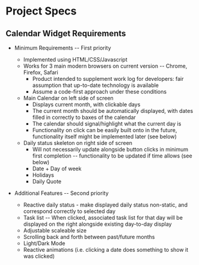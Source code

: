 # Project Specs

## Calendar Widget Requirements
- Minimum Requirements -- First priority
  - Implemented using HTML/CSS/Javascript
  - Works for 3 main modern browsers on current version -- Chrome, Firefox, Safari
    - Product intended to supplement work log for developers: fair assumption that up-to-date technology is available
    - Assume a code-first approach under these conditions
  - Main Calendar on left side of screen
    - Displays current month, with clickable days
    - The current month should be automatically displayed, with dates filled in correctly to baxes of the calendar
    - The calendar should signal/highlight what the current day is
    - Functionality on click can be easily built onto in the future, functionality itself might be implemented later (see below)
  - Daily status skeleton on right side of screen
    - Will not necessarily update alongside button clicks in minimum first completion -- functionality to be updated if time allows (see below)
    - Date + Day of week
    - Holidays
    - Daily Quote

- Additional Features -- Second priority
  - Reactive daily status - make displayed daily status non-static, and correspond correctly to selected day
  - Task list -- When clicked, associated task list for that day will be displayed on the right alongside existing day-to-day display
  - Adjustable scaleable size
  - Scrolling back and forth between past/future months
  - Light/Dark Mode
  - Reactive animations (i.e. clicking a date does something to show it was clicked)
